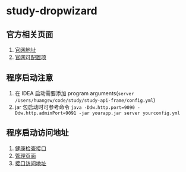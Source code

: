 # study-dropwizard

## 官方相关页面
1. [官网地址](https://www.dropwizard.io/en/latest/manual/core.html)
2. [官网可配置项](https://www.dropwizard.io/en/latest/manual/configuration.html#man-configuration)


## 程序启动注意
1. 在 IDEA 启动需要添加 program arguments(`server /Users/huangsw/code/study/study-api-frame/config.yml`)
2. jar 包启动时可参考命令 `java -Ddw.http.port=9090 -Ddw.http.adminPort=9091 -jar yourapp.jar server yourconfig.yml`


## 程序启动访问地址
1. [健康检查接口](http://localhost:7001/healthcheck)
2. [管理页面](http://localhost:7001)
3. [接口访问地址](http://localhost:7000/employees/2)


